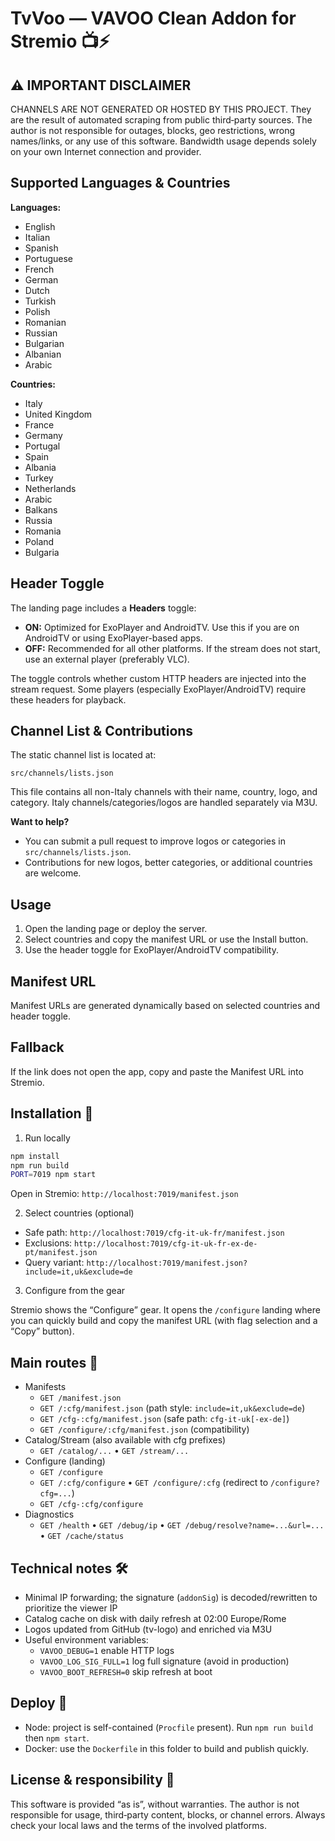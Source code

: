 # TvVoo — VAVOO Clean Addon for Stremio 📺⚡


## ⚠️ IMPORTANT DISCLAIMER

CHANNELS ARE NOT GENERATED OR HOSTED BY THIS PROJECT. They are the result of automated scraping from public third‑party sources. The author is not responsible for outages, blocks, geo restrictions, wrong names/links, or any use of this software. Bandwidth usage depends solely on your own Internet connection and provider.

## Supported Languages & Countries

**Languages:**
- English
- Italian
- Spanish
- Portuguese
- French
- German
- Dutch
- Turkish
- Polish
- Romanian
- Russian
- Bulgarian
- Albanian
- Arabic

**Countries:**
- Italy
- United Kingdom
- France
- Germany
- Portugal
- Spain
- Albania
- Turkey
- Netherlands
- Arabic
- Balkans
- Russia
- Romania
- Poland
- Bulgaria

## Header Toggle

The landing page includes a **Headers** toggle:

- **ON:** Optimized for ExoPlayer and AndroidTV. Use this if you are on AndroidTV or using ExoPlayer-based apps.
- **OFF:** Recommended for all other platforms. If the stream does not start, use an external player (preferably VLC).

The toggle controls whether custom HTTP headers are injected into the stream request. Some players (especially ExoPlayer/AndroidTV) require these headers for playback.

## Channel List & Contributions

The static channel list is located at:

`src/channels/lists.json`

This file contains all non-Italy channels with their name, country, logo, and category. Italy channels/categories/logos are handled separately via M3U.

**Want to help?**
- You can submit a pull request to improve logos or categories in `src/channels/lists.json`.
- Contributions for new logos, better categories, or additional countries are welcome.

## Usage

1. Open the landing page or deploy the server.
2. Select countries and copy the manifest URL or use the Install button.
3. Use the header toggle for ExoPlayer/AndroidTV compatibility.

## Manifest URL

Manifest URLs are generated dynamically based on selected countries and header toggle.

## Fallback

If the link does not open the app, copy and paste the Manifest URL into Stremio.


## Installation 🧩

1) Run locally

```bash
npm install
npm run build
PORT=7019 npm start
```

Open in Stremio: `http://localhost:7019/manifest.json`

2) Select countries (optional)

- Safe path: `http://localhost:7019/cfg-it-uk-fr/manifest.json`
- Exclusions: `http://localhost:7019/cfg-it-uk-fr-ex-de-pt/manifest.json`
- Query variant: `http://localhost:7019/manifest.json?include=it,uk&exclude=de`

3) Configure from the gear

Stremio shows the “Configure” gear. It opens the `/configure` landing where you can quickly build and copy the manifest URL (with flag selection and a “Copy” button).

## Main routes 🔗

- Manifests
	- `GET /manifest.json`
	- `GET /:cfg/manifest.json` (path style: `include=it,uk&exclude=de`)
	- `GET /cfg-:cfg/manifest.json` (safe path: `cfg-it-uk[-ex-de]`)
	- `GET /configure/:cfg/manifest.json` (compatibility)
- Catalog/Stream (also available with cfg prefixes)
	- `GET /catalog/...` • `GET /stream/...`
- Configure (landing)
	- `GET /configure`
	- `GET /:cfg/configure` • `GET /configure/:cfg` (redirect to `/configure?cfg=...`)
	- `GET /cfg-:cfg/configure`
- Diagnostics
	- `GET /health` • `GET /debug/ip` • `GET /debug/resolve?name=...&url=...` • `GET /cache/status`

## Technical notes 🛠️

- Minimal IP forwarding; the signature (`addonSig`) is decoded/rewritten to prioritize the viewer IP
- Catalog cache on disk with daily refresh at 02:00 Europe/Rome
- Logos updated from GitHub (tv-logo) and enriched via M3U
- Useful environment variables:
	- `VAVOO_DEBUG=1` enable HTTP logs
	- `VAVOO_LOG_SIG_FULL=1` log full signature (avoid in production)
	- `VAVOO_BOOT_REFRESH=0` skip refresh at boot

## Deploy 🚀

- Node: project is self-contained (`Procfile` present). Run `npm run build` then `npm start`.
- Docker: use the `Dockerfile` in this folder to build and publish quickly.

## License & responsibility 📜

This software is provided “as is”, without warranties. The author is not responsible for usage, third‑party content, blocks, or channel errors. Always check your local laws and the terms of the involved platforms.
